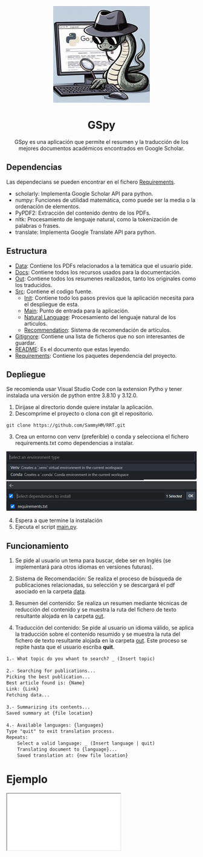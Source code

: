 <div align='center'>

![GSpy](/docs/img/GSpy256.jpg)

# GSpy

GSpy es una aplicación que permite el resumen y la traducción de los mejores documentos académicos encontrados en Google Scholar.

</div>

## Dependencias

Las dependecians se pueden encontrar en el fichero [Requirements](requirements.txt).

* scholarly: Implementa Google Scholar API para python.
* numpy: Funciones de utilidad matemática, como puede ser la media o la ordenación de elementos.
* PyPDF2: Extracción del contenido dentro de los PDFs.
* nltk: Procesamiento de lenguaje natural, como la tokenización de palabras o frases.
* translate: Implementa Google Translate API para python.

## Estructura

* [Data](data): Contiene los PDFs relacionados a la temática que el usuario pide.
* [Docs](docs): Contiene todos los recursos usados para la documentación.
* [Out](out): Contiene todos los resumenes realizados, tanto los originales como los traducidos.
* [Src](src): Contiene el codigo fuente.
    * [Init](src/__init__.py): Contiene todo los pasos previos que la aplicación necesita para el despliegue de esta.
    * [Main](src/main.py): Punto de entrada para la aplicación.
    * [Natural Language](src/natural_language.py): Procesamiento del lenguaje natural de los articulos.
    * [Recommendation](src/recommendation.py): Sistema de recomendación de artículos.
* [Gitignore](.gitignore): Contiene una lista de ficheros que no son interesantes de guardar.
* [README](README.md): Es el documento que estas leyendo.
* [Requirements](requirements): Contiene los paquetes dependencia del proyecto.

## Depliegue

Se recomienda usar Visual Studio Code con la extension Pytho y tener instalada una versión de python entre 3.8.10 y 3.12.0.

1. Dirijase al directorio donde quiere instalar la aplicación.
2. Descomprime el proyecto o clona con git el repositorio.

```shell
git clone https://github.com/SammyHM/RRT.git
```
3. Crea un entorno con venv (preferible) o conda y selecciona el fichero requirements.txt como dependencias a instalar.

<div align='center'>

![Entorno](docs/img/Environment.png)
![Requerimientos](docs/img/Requirements.png)

</div>

4. Espera a que termine la instalación
5. Ejecuta el script [main.py](src/main.py).

## Funcionamiento

1. Se pide al usuario un tema para buscar, debe ser en Inglés (se implementará para otros idiomas en versiones futuras).

2. Sistema de Recomendación: Se realiza el proceso de búsqueda de publicaciones relacionadas, su selección y se descargará el pdf asociado en la carpeta [data](data).

3. Resumen del contenido: Se realiza un resumen mediante técnicas de reducción del contenido y se muestra la ruta del fichero de texto resultante alojada en la carpeta [out](out).

4. Traducción del contenido: Se pide al usuario un idioma válido, se aplica la traducción sobre el contenido resumido y se muestra la ruta del fichero de texto resultante alojada en la carpeta [out](out). Este proceso se repite hasta que el usuario escriba **quit**.

```console
1.- What topic do you whant to search? _ (Insert topic)

2.- Searching for publications...
Picking the best publication...
Best article found is: {Name}
Link: {Link}
Fetching data...

3.- Summarizing its contents...
Saved summary at {file location}

4.- Available languages: {languages}
Type "quit" to exit translation process.
Repeats:
    Select a valid language: _ (Insert language | quit)
    Translating document to {language}...
    Saved translation at: {new file location}

```

# Ejemplo

<iframe src="docs/video/example.mp4" title="Example"></iframe>
